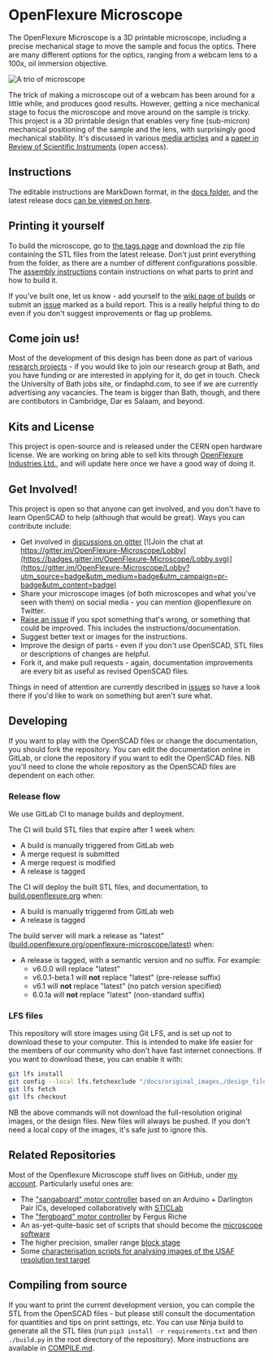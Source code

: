 # OpenFlexure Microscope
The OpenFlexure Microscope is a  3D printable microscope, including a precise mechanical stage to move the sample and focus the optics.  There are many different options for the optics, ranging from a webcam lens to a 100x, oil immersion objective.

![A trio of microscope](https://openflexure.org/assets/MicroscopeBlenderTrio.png)

The trick of making a microscope out of a webcam has been around for a little while, and produces good results.  However, getting a nice mechanical stage to focus the microscope and move around on the sample is tricky.  This project is a 3D printable design that enables very fine (sub-micron) mechanical positioning of the sample and the lens, with surprisingly good mechanical stability.  It's discussed in various [media articles](https://gitlab.com/openflexure/openflexure-microscope/wikis/Media-Articles) and a [paper in Review of Scientific Instruments](http://dx.doi.org/10.1063/1.4941068) (open access).

## Instructions
The editable instructions are MarkDown format, in the [docs folder](./docs/), and the latest release docs [can be viewed on here](https://build.openflexure.org/openflexure-microscope/latest/docs).

## Printing it yourself
To build the microscope, go to [the tags page](https://gitlab.com/openflexure/openflexure-microscope/tags) and download the zip file containing the STL files from the latest release.  Don't just print everything from the folder, as there are a number of different configurations possible.  The [assembly instructions](https://build.openflexure.org/openflexure-microscope/latest/docs) contain instructions on what parts to print and how to build it.

If you've built one, let us know - add yourself to the [wiki page of builds](https://gitlab.com/openflexure/openflexure-microscope/wikis/Assembly-Logs) or submit an [issue](https://gitlab.com/openflexure/openflexure-microscope/issues/new) marked as a build report.  This is a really helpful thing to do even if you don't suggest improvements or flag up problems.

## Come join us!
Most of the development of this design has been done as part of various [research projects](http://www.bath.ac.uk/physics/contacts/academics/richard-bowman/index.html) - if you would like to join our research group at Bath, and you have funding or are interested in applying for it, do get in touch.  Check the University of Bath jobs site, or findaphd.com, to see if we are currently advertising any vacancies.  The team is bigger than Bath, though, and there are contibutors in Cambridge, Dar es Salaam, and beyond.

## Kits and License
This project is open-source and is released under the CERN open hardware license.  We are working on bring able to sell kits through [OpenFlexure Industries Ltd.](https://www.openflexure.com/), and will update here once we have a good way of doing it.

## Get Involved!
This project is open so that anyone can get involved, and you don't have to learn OpenSCAD to help (although that would be great).  Ways you can contribute include:

* Get involved in [discussions on gitter](https://gitter.im/OpenFlexure-Microscope/Lobby) [![Join the chat at https://gitter.im/OpenFlexure-Microscope/Lobby](https://badges.gitter.im/OpenFlexure-Microscope/Lobby.svg)](https://gitter.im/OpenFlexure-Microscope/Lobby?utm_source=badge&utm_medium=badge&utm_campaign=pr-badge&utm_content=badge)
* Share your microscope images (of both microscopes and what you've seen with them) on social media - you can mention @openflexure on Twitter.
* [Raise an issue](https://gitlab.com/openflexure/openflexure-microscope/issues/) if you spot something that's wrong, or something that could be improved.  This includes the instructions/documentation.
* Suggest better text or images for the instructions.
* Improve the design of parts - even if you don't use OpenSCAD, STL files or descriptions of changes are helpful.
* Fork it, and make pull requests - again, documentation improvements are every bit as useful as revised OpenSCAD files.

Things in need of attention are currently described in [issues](https://gitlab.com/openflexure/openflexure-microscope/issues/) so have a look there if you'd like to work on something but aren't sure what.

## Developing
If you want to play with the OpenSCAD files or change the documentation, you should fork the repository.  You can edit the documentation online in GitLab, or clone the repository if you want to edit the OpenSCAD files.  NB you'll need to clone the whole repository as the OpenSCAD files are dependent on each other.

### Release flow
We use GitLab CI to manage builds and deployment. 

The CI will build STL files that expire after 1 week when:
* A build is manually triggered from GitLab web
* A merge request is submitted
* A merge request is modified
* A release is tagged

The CI will deploy the built STL files, and documentation, to [build.openflexure.org](https://build.openflexure.org/) when:
* A build is manually triggered from GitLab web
* A release is tagged

The build server will mark a release as "latest" ([build.openflexure.org/openflexure-microscope/latest](https://build.openflexure.org/openflexure-microscope/latest)) when:
* A release is tagged, with a semantic version and no suffix. For example:
  * v6.0.0 will replace "latest"
  * v6.0.1-beta.1 will **not** replace "latest" (pre-release suffix)
  * v6.1 will **not** replace "latest" (no patch version specified)
  * 6.0.1a will **not** replace "latest" (non-standard suffix)

### LFS files

This repository will store images using Git LFS, and is set up not to download these to your computer.  This is intended to make life easier for the members of our community who don't have fast internet connections.  If you want to download these, you can enable it with:
```bash
git lfs install
git config --local lfs.fetchexclude "/docs/original_images,/design_files"
git lfs fetch
git lfs checkout
```
NB the above commands will not download the full-resolution original images, or the design files.  New files will always be pushed.  If you don't need a local copy of the images, it's safe just to ignore this.

## Related Repositories
Most of the Openflexure Microscope stuff lives on GitHub, under [my account](https://github.com/rwb27/).  Particularly useful ones are:
* The ["sangaboard" motor controller](https://gitlab.com/bath_open_instrumentation_group/sangaboard) based on an Arduino + Darlington Pair ICs, developed collaboratively with [STICLab](http://www.sticlab.co.tz)
* The ["fergboard" motor controller](https://github.com/fr293/motor_board) by Fergus Riche
* An as-yet-quite-basic set of scripts that should become the [microscope software](https://github.com/rwb27/openflexure_microscope_software/)
* The higher precision, smaller range [block stage](https://github.com/rwb27/openflexure_block_stage)
* Some [characterisation scripts for analysing images of the USAF resolution test target](https://github.com/rwb27/usaf_analysis/)

## Compiling from source
If you want to print the current development version, you can compile the STL from the OpenSCAD files - but please still consult the documentation for quantities and tips on print settings, etc.  You can use Ninja build to generate all the STL files (run ``pip3 install -r requirements.txt`` and then ``./build.py`` in the root directory of the repository).  More instructions are available in [COMPILE.md](COMPILE.md).
